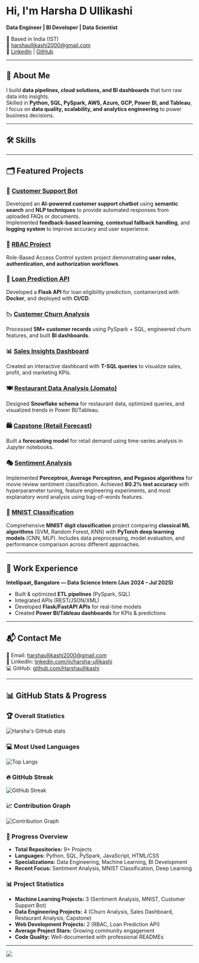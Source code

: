 # Hi, I'm Harsha D Ullikashi 
**Data Engineer | BI Developer | Data Scientist**

📍 Based in India (IST)  
📧 [harshaullikashi2000@gmail.com](mailto:harshaullikashi2000@gmail.com)  
🔗 [LinkedIn](https://www.linkedin.com/in/harsha-ullikashi/) | [GitHub](https://github.com/Harshaullikashi)

---

## 🚀 About Me
I build **data pipelines, cloud solutions, and BI dashboards** that turn raw data into insights.  
Skilled in **Python, SQL, PySpark, AWS, Azure, GCP, Power BI, and Tableau**, I focus on **data quality, scalability, and analytics engineering** to power business decisions.

---

## 🛠️ Skills


---

## 🗂 Featured Projects

### 🤖 [Customer Support Bot](https://github.com/Harshaullikashi/-Customer-Support-Bot)
Developed an **AI-powered customer support chatbot** using **semantic search** and **NLP techniques** to provide automated responses from uploaded FAQs or documents.  
Implemented **feedback-based learning**, **contextual fallback handling**, and **logging system** to improve accuracy and user experience.

### 🔐 [RBAC Project](https://github.com/Harshaullikashi/RBAC-Project)  
Role-Based Access Control system project demonstrating **user roles, authentication, and authorization workflows**.

### 🏦 [Loan Prediction API](https://github.com/Harshaullikashi/loan-prediction-api)  
Developed a **Flask API** for loan eligibility prediction, containerized with **Docker**, and deployed with **CI/CD**.

### 📉 [Customer Churn Analysis](https://github.com/Harshaullikashi/Customer-Churn-Analysis)  
Processed **5M+ customer records** using PySpark + SQL, engineered churn features, and built **BI dashboards**.

### 📊 [Sales Insights Dashboard](https://github.com/Harshaullikashi/Sales-Insights-Dashboard)  
Created an interactive dashboard with **T-SQL queries** to visualize sales, profit, and marketing KPIs.

### 🍽 [Restaurant Data Analysis (Jomato)](https://github.com/Harshaullikashi/RESTAURANT-DATA-ANALYSIS-PROJECT-JOMATO)  
Designed **Snowflake schema** for restaurant data, optimized queries, and visualized trends in Power BI/Tableau.

### 🛍 [Capstone (Retail Forecast)](https://github.com/Harshaullikashi/Capstone)  
Built a **forecasting model** for retail demand using time-series analysis in Jupyter notebooks.

### 🎭 [Sentiment Analysis](https://github.com/Harshaullikashi/sentiment-analysis)  
Implemented **Perceptron, Average Perceptron, and Pegasos algorithms** for movie review sentiment classification. Achieved **80.2% test accuracy** with hyperparameter tuning, feature engineering experiments, and most explanatory word analysis using bag-of-words features.

### 🔢 [MNIST Classification](https://github.com/Harshaullikashi/mnist-classical-ml-and-pytorch)  
Comprehensive **MNIST digit classification** project comparing **classical ML algorithms** (SVM, Random Forest, KNN) with **PyTorch deep learning models** (CNN, MLP). Includes data preprocessing, model evaluation, and performance comparison across different approaches.


---

## 💼 Work Experience
**Intellipaat, Bangalore — Data Science Intern (Jun 2024 – Jul 2025)**  
- Built & optimized **ETL pipelines** (PySpark, SQL)  
- Integrated APIs (REST/JSON/XML)  
- Developed **Flask/FastAPI APIs** for real-time models  
- Created **Power BI/Tableau dashboards** for KPIs & predictions  

---

## 📬 Contact Me
📧 Email: [harshaullikashi2000@gmail.com](mailto:harshaullikashi2000@gmail.com)  
🔗 LinkedIn: [linkedin.com/in/harsha-ullikashi](https://www.linkedin.com/in/harsha-ullikashi/)  
💻 GitHub: [github.com/Harshaullikashi](https://github.com/Harshaullikashi)  

---

## 📊 GitHub Stats & Progress

### 🏆 Overall Statistics
![Harsha's GitHub stats](https://github-readme-stats.vercel.app/api?username=Harshaullikashi&show_icons=true&theme=radical&hide_border=false&count_private=true&include_all_commits=true)  

### 💻 Most Used Languages
![Top Langs](https://github-readme-stats.vercel.app/api/top-langs/?username=Harshaullikashi&layout=compact&theme=radical&hide_border=false&langs_count=8)  

### 🔥 GitHub Streak
![GitHub Streak](https://streak-stats.demolab.com?user=Harshaullikashi&theme=radical&hide_border=false&stroke=0000&background=0D1117&ring=5BCDEC&fire=5BCDEC&currStreakNum=5BCDEC&sideNums=5BCDEC&currStreakLabel=5BCDEC&sideLabels=5BCDEC&dates=5BCDEC)  

### 📈 Contribution Graph
![Contribution Graph](https://github-readme-activity-graph.vercel.app/graph?username=Harshaullikashi&theme=redical&hide_border=false&custom_title=Harsha's%20Contribution%20Graph)  

### 🎯 Progress Overview
- **Total Repositories:** 9+ Projects
- **Languages:** Python, SQL, PySpark, JavaScript, HTML/CSS
- **Specializations:** Data Engineering, Machine Learning, BI Development
- **Recent Focus:** Sentiment Analysis, MNIST Classification, Deep Learning

### 📊 Project Statistics
- **Machine Learning Projects:** 3 (Sentiment Analysis, MNIST, Customer Support Bot)
- **Data Engineering Projects:** 4 (Churn Analysis, Sales Dashboard, Restaurant Analysis, Capstone)
- **Web Development Projects:** 2 (RBAC, Loan Prediction API)
- **Average Project Stars:** Growing community engagement
- **Code Quality:** Well-documented with professional READMEs

---

![](https://komarev.com/ghpvc/?username=Harshaullikashi&label=Profile+Views&color=blue)


